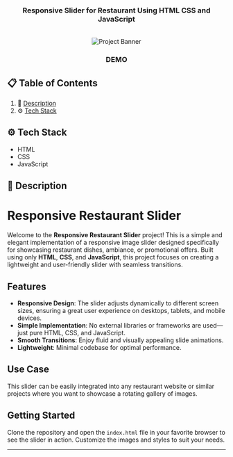 <div align="center">

  <h3 align="center">Responsive Slider for Restaurant Using HTML CSS and JavaScript</h3>
  <br />
      <img src="" alt="Project Banner">
  <br />

  <h3 align="center">DEMO</h3>

 


</div>

## 📋 <a name="table">Table of Contents</a>

1. 🤖 [Description](#description)
2. ⚙️ [Tech Stack](#tech-stack)


## <a name="tech-stack">⚙️ Tech Stack</a>

- HTML
- CSS
- JavaScript

## <a name="description">🤖 Description</a>

# Responsive Restaurant Slider

Welcome to the **Responsive Restaurant Slider** project! This is a simple and elegant implementation of a responsive image slider designed specifically for showcasing restaurant dishes, ambiance, or promotional offers. Built using only **HTML**, **CSS**, and **JavaScript**, this project focuses on creating a lightweight and user-friendly slider with seamless transitions.

## Features

- **Responsive Design**: The slider adjusts dynamically to different screen sizes, ensuring a great user experience on desktops, tablets, and mobile devices.
- **Simple Implementation**: No external libraries or frameworks are used—just pure HTML, CSS, and JavaScript.
- **Smooth Transitions**: Enjoy fluid and visually appealing slide animations.
- **Lightweight**: Minimal codebase for optimal performance.

## Use Case

This slider can be easily integrated into any restaurant website or similar projects where you want to showcase a rotating gallery of images.

## Getting Started

Clone the repository and open the `index.html` file in your favorite browser to see the slider in action. Customize the images and styles to suit your needs.

---
